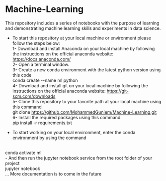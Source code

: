 # Machine-Learning
This repository includes a series of notebooks with the purpose of learning and demonstrating machine learning skills and experiments in data science.
  <br/>
- To start this repository at your local machine or environment please follow the steps below:
  <br/>
  1- Download and install Anaconda on your local machine by following the instructions on the official anaconda website: https://docs.anaconda.com/
  <br/>
  2- Open a terminal window.
  <br/>
  3- Create a new conda environment with the latest python version using this code
  <br/>
      conda create --name ml python
  <br/>
  4- Download and install git on your local machine by following the instructions on the official anaconda website: https://git-scm.com/downloads
  <br/>
  5- Clone this repository to your favorite path at your local machine using this command
  <br/>
      git clone https://github.com/MohammedGuniem/Machine-Learning.git
  <br/>
  6- Install the required packages using this command
  <br/>
      pip install -r requirements.txt
  <br/>

- To start working on your local environment, enter the conda environment by using the command
<br/>
      conda activate ml
<br/>
- And then run the jupyter notebook service from the root folder of your project
<br/>
      jupyter notebook
<br/>
... More documentation is to come in the future
